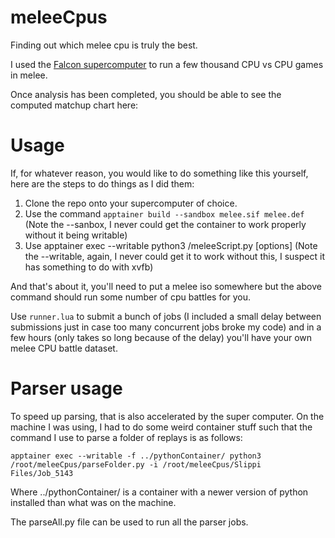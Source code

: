 # meleeCpus
Finding out which melee cpu is truly the best.

I used the [Falcon supercomputer](https://www.c3plus3.org/falcon/) to run a few thousand CPU vs CPU games in melee.

Once analysis has been completed, you should be able to see the computed matchup chart here:


# Usage
If, for whatever reason, you would like to do something like this yourself, here are the steps to do things as I did them:

1. Clone the repo onto your supercomputer of choice.
2. Use the command `apptainer build --sandbox melee.sif melee.def` (Note the --sanbox, I never could get the container to work properly without it being writable)
3. Use apptainer exec --writable python3 /meleeScript.py [options] (Note the --writable, again, I never could get it to work without this, I suspect it has something to do with xvfb)

And that's about it, you'll need to put a melee iso somewhere but the above command should run some number of cpu battles for you.

Use `runner.lua` to submit a bunch of jobs (I included a small delay between submissions just in case too many concurrent jobs broke my code) and in a few hours (only takes so long because of the delay) you'll have your own melee CPU battle dataset.

# Parser usage
To speed up parsing, that is also accelerated by the super computer. On the machine I was using, I had to do some weird container stuff such that the command I use to parse a folder of replays is as follows:

`apptainer exec --writable -f ../pythonContainer/ python3 /root/meleeCpus/parseFolder.py -i /root/meleeCpus/Slippi
Files/Job_5143`

Where ../pythonContainer/ is a container with a newer version of python installed than what was on the machine.

The parseAll.py file can be used to run all the parser jobs.
